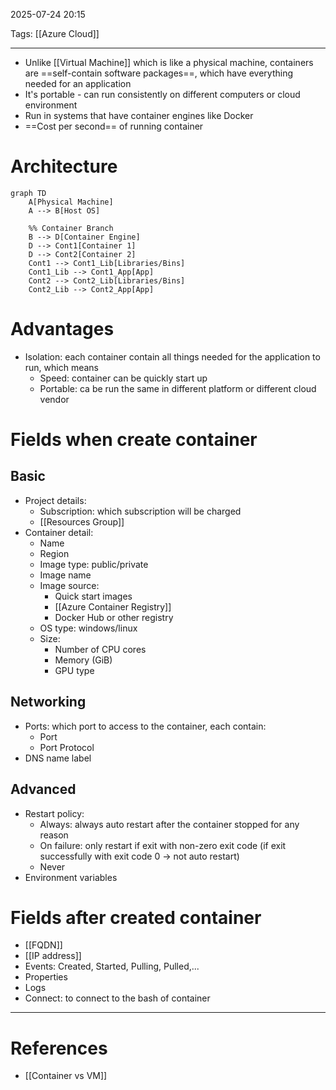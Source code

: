 2025-07-24 20:15

Tags: [[Azure Cloud]] 

---

- Unlike [[Virtual Machine]] which is like a physical machine, containers are ==self-contain software packages==, which have everything needed for an application
- It's portable - can run consistently on different computers or cloud environment
- Run in systems that have container engines like Docker
- ==Cost per second== of running container
# Architecture
```mermaid
graph TD
    A[Physical Machine]
    A --> B[Host OS]
    
    %% Container Branch
    B --> D[Container Engine]
    D --> Cont1[Container 1]
    D --> Cont2[Container 2]
    Cont1 --> Cont1_Lib[Libraries/Bins]
    Cont1_Lib --> Cont1_App[App]
    Cont2 --> Cont2_Lib[Libraries/Bins]
    Cont2_Lib --> Cont2_App[App]
```
# Advantages
- Isolation: each container contain all things needed for the application to run, which means
	- Speed: container can be quickly start up 
	- Portable: ca be run the same in different platform or different cloud vendor
# Fields when create container
## Basic
- Project details:
	- Subscription: which subscription will be charged
	- [[Resources Group]]
- Container detail:
	- Name
	- Region
	- Image type: public/private
	- Image name
	- Image source:
		- Quick start images
		- [[Azure Container Registry]]
		- Docker Hub or other registry
	- OS type: windows/linux
	- Size:
		- Number of CPU cores
		- Memory (GiB)
		- GPU type
## Networking
- Ports: which port to access to the container, each contain:
	- Port
	- Port Protocol
- DNS name label
## Advanced
- Restart policy: 
	- Always: always auto restart after the container stopped for any reason
	- On failure: only restart if exit with non-zero exit code (if exit successfully with exit code 0 -> not auto restart)
	- Never
- Environment variables

# Fields after created container
- [[FQDN]]
- [[IP address]]
- Events: Created, Started, Pulling, Pulled,...
- Properties
- Logs
- Connect: to connect to the bash of container



---
# References
- [[Container vs VM]]